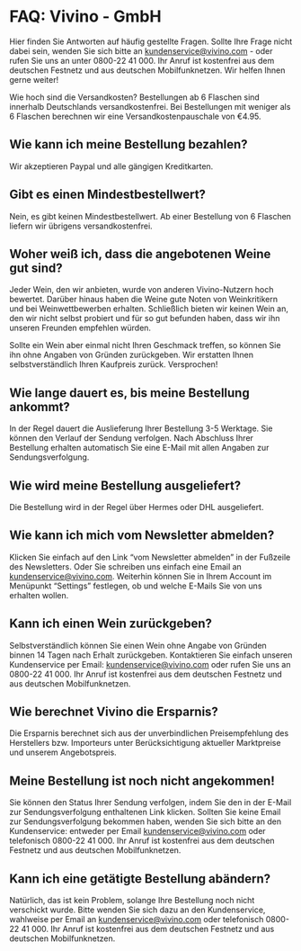   # FAQ: Vivino - GmbH
  
  
  Hier finden Sie Antworten auf häufig gestellte Fragen. Sollte Ihre Frage nicht dabei sein, wenden Sie sich bitte an kundenservice@vivino.com - oder rufen Sie uns an unter 0800-22 41 000. Ihr Anruf ist kostenfrei aus dem deutschen Festnetz und aus deutschen Mobilfunknetzen. Wir helfen Ihnen gerne weiter!

Wie hoch sind die Versandkosten?
Bestellungen ab 6 Flaschen sind innerhalb Deutschlands versandkostenfrei. Bei Bestellungen mit weniger als 6 Flaschen berechnen wir eine Versandkostenpauschale von €4.95.

 

## Wie kann ich meine Bestellung bezahlen?

Wir akzeptieren Paypal und alle gängigen Kreditkarten.

 

## Gibt es einen Mindestbestellwert?

Nein, es gibt keinen Mindestbestellwert. Ab einer Bestellung von 6 Flaschen liefern wir übrigens versandkostenfrei.

 

## Woher weiß ich, dass die angebotenen Weine gut sind?

Jeder Wein, den wir anbieten, wurde von anderen Vivino-Nutzern hoch bewertet. Darüber hinaus haben die Weine gute Noten von Weinkritikern und bei Weinwettbewerben erhalten. Schließlich bieten wir keinen Wein an, den wir nicht selbst probiert und für so gut befunden haben, dass wir ihn unseren Freunden empfehlen würden.

Sollte ein Wein aber einmal nicht Ihren Geschmack treffen, so können Sie ihn ohne Angaben von Gründen zurückgeben. Wir erstatten Ihnen selbstverständlich Ihren Kaufpreis zurück. Versprochen!

 

## Wie lange dauert es, bis meine Bestellung ankommt?

In der Regel dauert die Auslieferung Ihrer Bestellung 3-5 Werktage. Sie können den Verlauf der Sendung verfolgen. Nach Abschluss Ihrer Bestellung erhalten automatisch Sie eine E-Mail mit allen Angaben zur Sendungsverfolgung.

 

## Wie wird meine Bestellung ausgeliefert?

Die Bestellung wird in der Regel über Hermes oder DHL ausgeliefert.

 

## Wie kann ich mich vom Newsletter abmelden?

Klicken Sie einfach auf den Link “vom Newsletter abmelden” in der Fußzeile des Newsletters. Oder Sie schreiben uns einfach eine Email an kundenservice@vivino.com. Weiterhin können Sie in Ihrem Account im Menüpunkt “Settings” festlegen, ob und welche E-Mails Sie von uns erhalten wollen.

 

## Kann ich einen Wein zurückgeben?

Selbstverständlich können Sie einen Wein ohne Angabe von Gründen binnen 14 Tagen nach Erhalt zurückgeben. Kontaktieren Sie einfach unseren Kundenservice per Email: kundenservice@vivino.com oder rufen Sie uns an 0800-22 41 000. Ihr Anruf ist kostenfrei aus dem deutschen Festnetz und aus deutschen Mobilfunknetzen.

 

## Wie berechnet Vivino die Ersparnis?

Die Ersparnis berechnet sich aus der unverbindlichen Preisempfehlung des Herstellers bzw. Importeurs unter Berücksichtigung aktueller Marktpreise und unserem Angebotspreis.

 

## Meine Bestellung ist noch nicht angekommen!

Sie können den Status Ihrer Sendung verfolgen, indem Sie den in der E-Mail zur Sendungsverfolgung enthaltenen Link klicken. Sollten Sie keine Email zur Sendungsverfolgung bekommen haben, wenden Sie sich bitte an den Kundenservice: entweder per Email kundenservice@vivino.com oder telefonisch 0800-22 41 000. Ihr Anruf ist kostenfrei aus dem deutschen Festnetz und aus deutschen Mobilfunknetzen.

 

## Kann ich eine getätigte Bestellung abändern?

Natürlich, das ist kein Problem, solange Ihre Bestellung noch nicht verschickt wurde. Bitte wenden Sie sich dazu an den Kundenservice, wahlweise per Email an kundenservice@vivino.com oder telefonisch 0800-22 41 000. Ihr Anruf ist kostenfrei aus dem deutschen Festnetz und aus deutschen Mobilfunknetzen.
